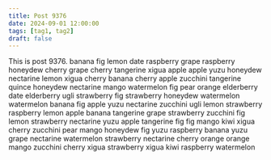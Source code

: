 ```yaml
---
title: Post 9376
date: 2024-09-01 12:00:00
tags: [tag1, tag2]
draft: false
---
```

This is post 9376.
banana
fig
lemon
date
raspberry
grape
raspberry
honeydew
cherry
grape
cherry
tangerine
xigua
apple
apple
yuzu
honeydew
nectarine
lemon
xigua
cherry
banana
cherry
apple
zucchini
tangerine
quince
honeydew
nectarine
mango
watermelon
fig
pear
orange
elderberry
date
elderberry
ugli
strawberry
fig
strawberry
honeydew
watermelon
watermelon
banana
fig
apple
yuzu
nectarine
zucchini
ugli
lemon
strawberry
raspberry
lemon
apple
banana
tangerine
grape
strawberry
zucchini
fig
lemon
strawberry
nectarine
yuzu
apple
tangerine
fig
fig
mango
kiwi
xigua
cherry
zucchini
pear
mango
honeydew
fig
yuzu
raspberry
banana
yuzu
grape
nectarine
watermelon
strawberry
nectarine
cherry
orange
orange
mango
zucchini
cherry
xigua
strawberry
xigua
kiwi
raspberry
watermelon
